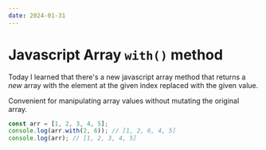 ```yaml
---
date: 2024-01-31
---
```


# Javascript Array `with()` method

Today I learned that there's a new javascript array method that returns a _new_ array with the element at the given index replaced with the given value.

Convenient for manipulating array values without mutating the original array.

```js
const arr = [1, 2, 3, 4, 5];
console.log(arr.with(2, 6)); // [1, 2, 6, 4, 5]
console.log(arr); // [1, 2, 3, 4, 5]
```